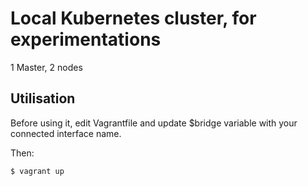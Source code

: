 # Local Kubernetes cluster, for experimentations

1 Master, 2 nodes

## Utilisation

Before using it, edit Vagrantfile and update $bridge variable with your connected
interface name.

Then:

    $ vagrant up